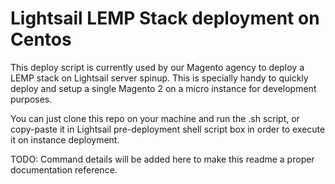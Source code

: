 # Lightsail LEMP Stack deployment on Centos

This deploy script is currently used by our Magento agency to deploy a LEMP stack on Lightsail server spinup. 
This is specially handy to quickly deploy and setup a single Magento 2 on a micro instance for development purposes. 

You can just clone this repo on your machine and run the .sh script, or copy-paste it in Lightsail pre-deployment shell script box in order to execute it on instance deployment.

TODO: Command details will be added here to make this readme a proper documentation reference.
